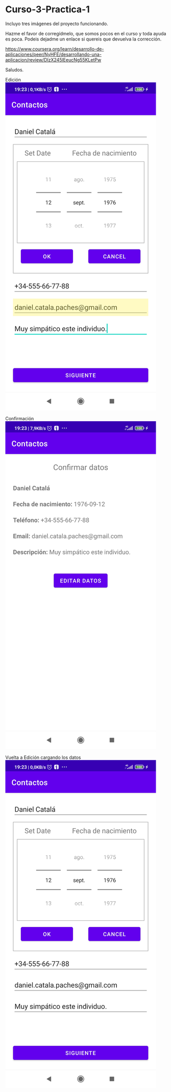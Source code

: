 # Curso-3-Practica-1

Incluyo tres imágenes del proyecto funcionando.

Hazme el favor de corregídmelo, que somos pocos en el curso y toda ayuda es poca.
Podeis dejadme un enlace si quereis que devuelva la corrección.

https://www.coursera.org/learn/desarrollo-de-aplicaciones/peer/NyHFE/desarrollando-una-aplicacion/review/DIzX245lEeucNg55KLetPw

Saludos.


Edición
![Edición](https://github.com/Dalinkovic/Curso-3-Practica-1/blob/master/Screenshot_2021-03-26-19-23-08-030_com.dossis.contactos.jpg?raw=true)

Confirmación
![Confirmación](https://github.com/Dalinkovic/Curso-3-Practica-1/blob/master/Screenshot_2021-03-26-19-23-13-484_com.dossis.contactos.jpg?raw=true)

Vuelta a Edición cargando los datos
![Vuelta a Edición cargando los datos](https://github.com/Dalinkovic/Curso-3-Practica-1/blob/master/Screenshot_2021-03-26-19-23-21-963_com.dossis.contactos.jpg?raw=true)
